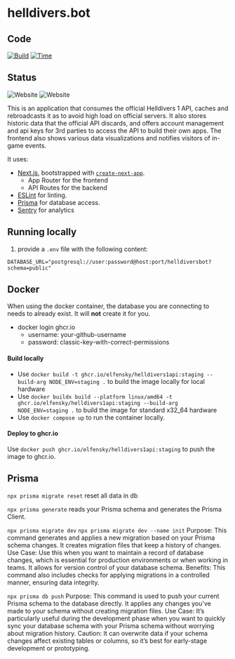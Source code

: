 # helldivers.bot

## Code

[![Build](https://github.com/elfensky/helldivers1api/actions/workflows/staging.docker.yml/badge.svg)](https://github.com/elfensky/helldivers1api/actions/workflows/staging.docker.yml)
[![Time](https://wakapi.lavrenov.io/api/badge/elfensky/interval:any/project:helldivers1api)](https://wakapi.lavrenov.io/leaderboard)

## Status

![Website](https://img.shields.io/website?url=https%3A%2F%2Fstaging.helldivers.bot&up_message=online&down_message=offline&label=staging)
![Website](https://img.shields.io/website?url=https%3A%2F%2Fhelldivers.bot&up_message=online&down_message=offline&label=production)

This is an application that consumes the official Helldivers 1 API, caches and rebroadcasts it as to avoid high load on official servers.
It also stores historic data that the official API discards, and offers account management and api keys for 3rd parties to access the API to build their own apps.
The frontend also shows various data visualizations and notifies visitors of in-game events.

It uses:

- [Next.js](https://nextjs.org), bootstrapped with [`create-next-app`](https://nextjs.org/docs/app/api-reference/cli/create-next-app).
    - App Router for the frontend
    - API Routes for the backend
- [ESLint](https://eslint.org) for linting.
  <!-- - [Vitest](https://vitest.dev) for testing -->
- [Prisma](https://prisma.io) for database access.
- [Sentry](https://sentry.io) for analytics
  <!-- -   [Docker](https://www.docker.com) for deployment -->

## Running locally

1. provide a `.env` file with the following content:

```
DATABASE_URL="postgresql://user:password@host:port/helldiversbot?schema=public"
```

## Docker

When using the docker container, the database you are connecting to needs to already exist. It will **not** create it for you.

- docker login ghcr.io
    - username: your-github-username
    - password: classic-key-with-correct-permissions

#### Build locally

- Use `docker build -t ghcr.io/elfensky/helldivers1api:staging --build-arg NODE_ENV=staging .` to build the image locally for local hardware
- Use `docker buildx build --platform linux/amd64 -t ghcr.io/elfensky/helldivers1api:staging --build-arg NODE_ENV=staging .` to build the image for standard x32_64 hardware
- Use `docker compose up` to run the container locally.

#### Deploy to ghcr.io

Use `docker push ghcr.io/elfensky/helldivers1api:staging` to push the image to ghcr.io.

## Prisma

`npx prisma migrate reset`
reset all data in db

`npx prisma generate`
reads your Prisma schema and generates the Prisma Client.

`npx prisma migrate dev`
`npx prisma migrate dev --name init`
Purpose: This command generates and applies a new migration based on your Prisma schema changes. It creates migration files that keep a history of changes.
Use Case: Use this when you want to maintain a record of database changes, which is essential for production environments or when working in teams. It allows for version control of your database schema.
Benefits: This command also includes checks for applying migrations in a controlled manner, ensuring data integrity.

`npx prisma db push`
Purpose: This command is used to push your current Prisma schema to the database directly. It applies any changes you've made to your schema without creating migration files.
Use Case: It’s particularly useful during the development phase when you want to quickly sync your database schema with your Prisma schema without worrying about migration history.
Caution: It can overwrite data if your schema changes affect existing tables or columns, so it’s best for early-stage development or prototyping.
